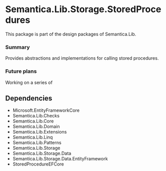# Semantica.Lib.Storage.StoredProcedures
This package is part of the design packages of Semantica.Lib.

### Summary

Provides abstractions and implementations for calling stored procedures.  

### Future plans

Working on a series of 

## Dependencies

- Microsoft.EntityFrameworkCore
- Semantica.Lib.Checks
- Semantica.Lib.Core
- Semantica.Lib.Domain
- Semantica.Lib.Extensions
- Semantica.Lib.Linq
- Semantica.Lib.Patterns
- Semantica.Lib.Storage
- Semantica.Lib.Storage.Data
- Semantica.Lib.Storage.Data.EntityFramework
- StoredProcedureEFCore
